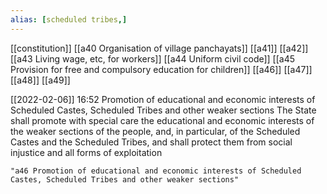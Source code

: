 ```yaml
---
alias: [scheduled tribes,]
---
```

[[constitution]] [[a40 Organisation of village panchayats]] [[a41]] [[a42]] [[a43 Living wage, etc, for workers]] [[a44 Uniform civil code]] [[a45 Provision for free and compulsory education for children]] [[a46]] [[a47]] [[a48]] [[a49]]

[[2022-02-06]] 16:52
Promotion of educational and economic interests of Scheduled Castes, Scheduled Tribes and other weaker sections The State shall promote with special care the educational and economic interests of the weaker sections of the people, and, in particular, of the Scheduled Castes and the Scheduled Tribes, and shall protect them from social injustice and all forms of exploitation
```query 2022-05-16 12:00
"a46 Promotion of educational and economic interests of Scheduled Castes, Scheduled Tribes and other weaker sections"
```